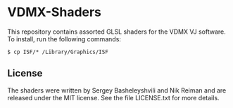 VDMX-Shaders
============

This repository contains assorted GLSL shaders for the VDMX VJ software.
To install, run the following commands:

    $ cp ISF/* /Library/Graphics/ISF


License
-------

The shaders were written by Sergey Basheleyshvili and Nik Reiman and are
released under the MIT license. See the file LICENSE.txt for more
details.

